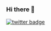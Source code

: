 ### Hi there 👋
[![twitter badge](https://img.shields.io/badge/twitter-%231DA1F2.svg?&style=for-the-badge&logo=twitter&logoColor=white&link=https://twitter.com/jonatadev)](https://twitter.com/jonatadev)
<!--
**jonatadev/jonatadev** is a ✨ _special_ ✨ repository because its `README.md` (this file) appears on your GitHub profile.

Here are some ideas to get you started:

- 🔭 I’m currently working on ...
- 🌱 I’m currently learning ...
- 👯 I’m looking to collaborate on ...
- 🤔 I’m looking for help with ...
- 💬 Ask me about ...
- 📫 How to reach me: ...
- 😄 Pronouns: ...
- ⚡ Fun fact: ...
-->
